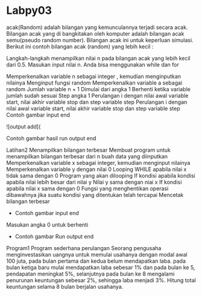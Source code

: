 # Labpy03

acak(Random) adalah bilangan yang kemunculannya terjadi secara acak.
Bilangan acak yang di bangkitakan oleh komputer adalah bilangan acak semu(pseudo random number). Bilangan acak ini untuk keperluan simulasi. Berikut ini contoh bilangan acak (random) yang lebih kecil :

Langkah-langkah menampilkan nilai n pada bilangan acak yang lebih kecil dari 0.5.
Masukan input nilai n. Anda bisa menggunakan while dan for

Memperkenalkan variable n sebagai integer , kemudian menginputkan nilainya
Menginput fungsi random
Memperkenalkan variable a sebagai random
Jumlah variable n + 1
Dimulai dari angka 1
Berhenti ketika variable jumlah sudah sesuai
Step angka 1
Perulangan i dengan nilai awal variable start, nilai akhir variable stop dan step variable step
Perulangan i dengan nilai awal variable start, nilai akhir variable stop dan step variable step
Contoh gambar input end

![output add](

Contoh gambar hasil run
output end

Latihan2
Menampilkan bilangan terbesar
Membuat program untuk menampilkan bilangan terbesar dari n buah data yang diinputkan
Memperkenalkan variable x sebagai integer, kemudian menginput nilainya
Memperkenalkan variable y dengan nilai 0
Looping WHILE apabila nilai x tidak sama dengan 0
Program yang akan dilooping
If kondisi apabila kondisi apabila nilai lebih besar dari nilai y
Nilai y sama dengan niai x
If kondisi apabila nilai x sama dengan 0
Fungsi yang menghentikan operasi dibawahnya jika suatu kondisi yang ditentukan telah tercapai
Mencetak bilangan terbesar
* Contoh gambar
input end

Masukan angka 0 untuk berhenti
* Contoh gambar Run
output end

Program1
Program sederhana perulangan
 Seorang pengusaha menginvestasikan uangnya untuk memulai usahanya dengan
modal awal 100 juta, pada bulan pertama dan kedua belum mendapatkan laba. pada bulan ketiga baru mulai mendapatkan laba sebesar 1% dan pada bulan ke 5, pendapatan meningkat 5%, selanjutnya pada bulan ke 8 mengalami penurunan keuntungan sebesar 2%, sehingga laba menjadi 3%. Hitung total keuntungan selama 8 bulan berjalan usahanya.

